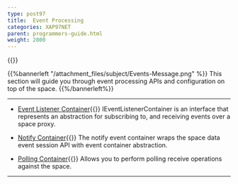 ```yaml
---
type: post97
title:  Event Processing
categories: XAP97NET
parent: programmers-guide.html
weight: 2800
---
```


{{<wbr>}}

{{%bannerleft "/attachment_files/subject/Events-Message.png" %}}
This section will guide you through event processing APIs and configuration on top of the space.
{{%/bannerleft%}}







<hr/>


- [Event Listener Container](./event-listener-container.html){{<wbr>}}
IEventListenerContainer is an interface that represents an abstraction for subscribing to, and receiving events over a space proxy.

- [Notify Container](./notify-container.html){{<wbr>}}
The notify event container wraps the space data event session API with event container abstraction.

- [Polling Container](./polling-container.html){{<wbr>}}
Allows you to perform polling receive operations against the space.


<hr/>



